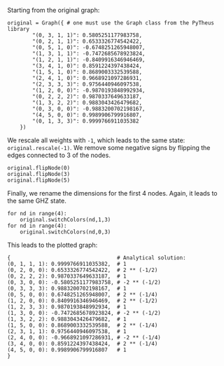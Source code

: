 Starting from the original graph:
```
original = Graph({ # one must use the Graph class from the PyTheus library
        "(0, 3, 1, 1)": 0.5805251177983758,
        "(0, 2, 1, 1)": 0.6533326774542422,
        "(0, 5, 1, 0)": -0.6748251265948007,
        "(1, 3, 1, 1)": -0.7472685678923824,
        "(1, 2, 1, 1)": -0.8409916346946469,
        "(3, 4, 1, 0)": 0.8591224397438424,
        "(1, 5, 1, 0)": 0.8689003332539588,
        "(2, 4, 1, 0)": 0.9668921097286931,
        "(2, 3, 3, 3)": 0.9756440946097538,
        "(1, 2, 0, 0)": -0.9870193848992934,
        "(0, 2, 2, 2)": 0.9870337649633187,
        "(1, 3, 2, 2)": 0.9883043426479682,
        "(0, 3, 0, 0)": -0.9883200702198167,
        "(4, 5, 0, 0)": 0.9989906799916807,
        "(0, 1, 3, 3)": 0.9999766911035382
    })
```
We rescale all weights with `-1`, which leads to the same state: `original.rescale(-1)`.
We remove some negative signs by flipping the edges connected to 3 of the nodes.
```
original.flipNode(0)
original.flipNode(3)
original.flipNode(5)
```
Finally, we rename the dimensions for the first 4 nodes. Again, it leads to the same GHZ state.
```
for nd in range(4):
    original.switchColors(nd,1,3)
for nd in range(4):
    original.switchColors(nd,0,3)
```
This leads to the plotted graph:
``` 
{                                  # Analytical solution:
(0, 1, 1, 1): 0.9999766911035382,  # 1
(0, 2, 0, 0): 0.6533326774542422,  # 2 ** (-1/2)
(0, 2, 2, 2): 0.9870337649633187,  # 1
(0, 3, 0, 0): -0.5805251177983758, # -2 ** (-1/2)
(0, 3, 3, 3): 0.9883200702198167,  # 1
(0, 5, 0, 0): 0.6748251265948007,  # 2 ** (-1/4)
(1, 2, 0, 0): 0.8409916346946469,  # 2 ** (-1/2)
(1, 2, 3, 3): 0.9870193848992934,  # 1
(1, 3, 0, 0): -0.7472685678923824, # -2 ** (-1/2)
(1, 3, 2, 2): 0.9883043426479682,  # 1
(1, 5, 0, 0): 0.8689003332539588,  # 2 ** (-1/4)
(2, 3, 1, 1): 0.9756440946097538,  # 1
(2, 4, 0, 0): -0.9668921097286931, # -2 ** (-1/4)
(3, 4, 0, 0): 0.8591224397438424,  # 2 ** (-1/4)
(4, 5, 0, 0): 0.9989906799916807   # 1
}
```